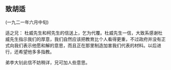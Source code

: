 ## 致胡适

(一九二一年六月中旬)

适之兄：
杜威先生和柯先生的信送上，乞为代覆。杜威先生一信，大致系感谢杜威先生指示我们的厚意，我们自然应该把教育比个人看得更重，不过政府并没有正式向我们表示他愿和解的意思，而且正在那里制造加害我们代表的材料。以后进行，还希望他多多指教。

弟李大钊此信不妨稍详，兄可加人些意思。

